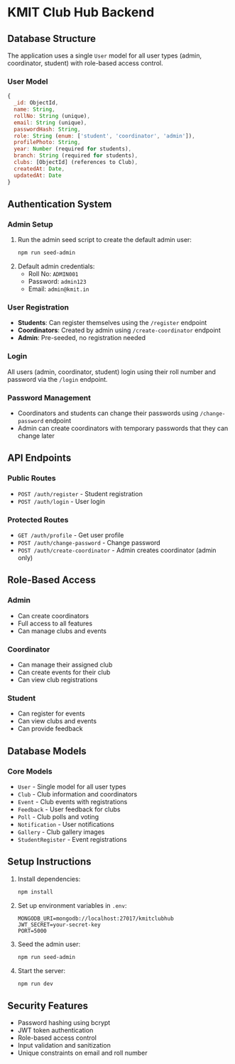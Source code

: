 # KMIT Club Hub Backend

## Database Structure

The application uses a single `User` model for all user types (admin, coordinator, student) with role-based access control.

### User Model
```javascript
{
  _id: ObjectId,
  name: String,
  rollNo: String (unique),
  email: String (unique),
  passwordHash: String,
  role: String (enum: ['student', 'coordinator', 'admin']),
  profilePhoto: String,
  year: Number (required for students),
  branch: String (required for students),
  clubs: [ObjectId] (references to Club),
  createdAt: Date,
  updatedAt: Date
}
```

## Authentication System

### Admin Setup
1. Run the admin seed script to create the default admin user:
   ```bash
   npm run seed-admin
   ```
2. Default admin credentials:
   - Roll No: `ADMIN001`
   - Password: `admin123`
   - Email: `admin@kmit.in`

### User Registration
- **Students**: Can register themselves using the `/register` endpoint
- **Coordinators**: Created by admin using `/create-coordinator` endpoint
- **Admin**: Pre-seeded, no registration needed

### Login
All users (admin, coordinator, student) login using their roll number and password via the `/login` endpoint.

### Password Management
- Coordinators and students can change their passwords using `/change-password` endpoint
- Admin can create coordinators with temporary passwords that they can change later

## API Endpoints

### Public Routes
- `POST /auth/register` - Student registration
- `POST /auth/login` - User login

### Protected Routes
- `GET /auth/profile` - Get user profile
- `POST /auth/change-password` - Change password
- `POST /auth/create-coordinator` - Admin creates coordinator (admin only)

## Role-Based Access

### Admin
- Can create coordinators
- Full access to all features
- Can manage clubs and events

### Coordinator
- Can manage their assigned club
- Can create events for their club
- Can view club registrations

### Student
- Can register for events
- Can view clubs and events
- Can provide feedback

## Database Models

### Core Models
- `User` - Single model for all user types
- `Club` - Club information and coordinators
- `Event` - Club events with registrations
- `Feedback` - User feedback for clubs
- `Poll` - Club polls and voting
- `Notification` - User notifications
- `Gallery` - Club gallery images
- `StudentRegister` - Event registrations

## Setup Instructions

1. Install dependencies:
   ```bash
   npm install
   ```

2. Set up environment variables in `.env`:
   ```
   MONGODB_URI=mongodb://localhost:27017/kmitclubhub
   JWT_SECRET=your-secret-key
   PORT=5000
   ```

3. Seed the admin user:
   ```bash
   npm run seed-admin
   ```

4. Start the server:
   ```bash
   npm run dev
   ```

## Security Features

- Password hashing using bcrypt
- JWT token authentication
- Role-based access control
- Input validation and sanitization
- Unique constraints on email and roll number 